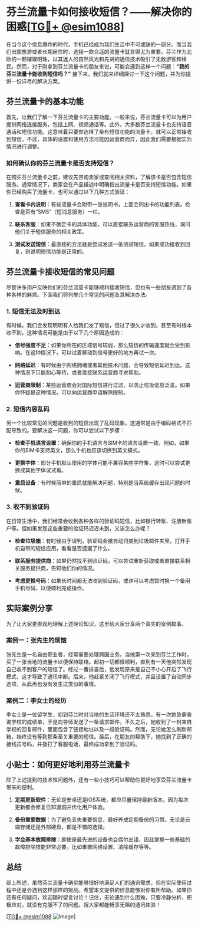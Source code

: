# 芬兰流量卡如何接收短信？——解决你的困惑[[TG💪+ @esim1088](https://t.me/s/esim1088)]

在当今这个信息爆炸的时代，手机已经成为我们生活中不可或缺的一部分。而当我们出国旅游或者长期居住时，选择一款合适的流量卡就显得尤为重要。芬兰作为北欧的一颗璀璨明珠，以其迷人的自然风光和先进的通信技术吸引了无数游客和移民。然而，对于刚拿到芬兰流量卡的朋友来说，可能会遇到这样一个问题：**“我的芬兰流量卡能收到短信吗？”** 接下来，我们就来详细探讨一下这个问题，并为你提供一份详尽的解决方案。

## 芬兰流量卡的基本功能

首先，让我们了解一下芬兰流量卡的主要功能。一般来说，芬兰流量卡可以为用户提供网络连接服务，包括上网、视频通话等。此外，大多数芬兰流量卡也支持语音通话和短信功能。这意味着只要你选择了带有短信功能的流量卡，就可以正常接收到短信。不过，具体的设置和使用方法可能因运营商而异，因此我们需要根据实际情况进行调整。

### 如何确认你的芬兰流量卡是否支持短信？

在购买芬兰流量卡之前，建议先咨询卖家或查阅相关资料，了解该卡是否包含短信服务。通常情况下，商家会在产品描述中明确指出流量卡是否支持短信功能。如果你已经购买了流量卡，也可以通过以下几种方式验证：

1. **查看卡内说明**：有些流量卡会附带一张说明书，上面会列出卡的功能列表。检查是否有“SMS”（短消息服务）一栏。
   
2. **联系客服**：如果不确定卡的具体功能，可以直接联系运营商的客服热线，询问他们关于短信服务的相关政策。
   
3. **测试发送短信**：最直接的方法就是尝试发送一条测试短信。如果成功接收到回复，则说明短信功能是正常的。

## 芬兰流量卡接收短信的常见问题

尽管许多用户反映他们的芬兰流量卡能够顺利接收短信，但也有一些朋友遇到了各种各样的麻烦。下面我们将列举几个常见的问题及其解决办法。

### 1. 短信无法及时到达

有时候，我们会发现明明有人给我们发了短信，但过了很久才收到，甚至有时根本收不到。这种情况可能是由于以下几个原因造成的：

- **信号强度不足**：如果你所在的区域信号较弱，那么短信的传输速度就会受到影响。在这种情况下，可以试着移动到信号更好的地方再试一次。
  
- **网络延迟**：有时候由于网络拥堵或者其他技术问题，会导致短信延迟到达。这种情况下只能耐心等待，或者直接联系运营商寻求帮助。
  
- **运营商限制**：某些运营商会对国际短信进行过滤，以防止垃圾信息泛滥。如果你怀疑是这种情况，可以向运营商申请解除限制。

### 2. 短信内容乱码

另一个比较常见的问题是收到的短信出现了乱码现象。这通常是由于编码格式不匹配导致的。要解决这一问题，你可以尝试以下步骤：

- **检查手机语言设置**：确保你的手机语言与SIM卡的语言设置一致。例如，如果你的SIM卡支持英文，那么手机也应该切换到英文模式。
  
- **更换字体**：部分手机默认使用的字体可能不兼容某些字符集，这时可以尝试更换成其他字体试试看。
  
- **重启设备**：有时候简单的重启就能解决问题，特别是当系统缓存出现问题的时候。

### 3. 收不到验证码

在日常生活中，我们经常会收到各种各样的验证码短信，比如银行转账、注册新账户等。但如果发现这些重要的验证码迟迟未到，又该怎么办呢？

- **检查垃圾箱**：有时候由于误判，验证码会被自动归类到垃圾邮件夹里。打开手机自带的短信应用，看看是否遗漏了什么。
  
- **联系服务提供商**：如果仍然找不到验证码，可以尝试重新获取或者直接联系相关服务提供商，告知他们你的情况。
  
- **考虑更换号码**：如果长时间都无法收到验证码，或许可以考虑暂时换一个备用手机号码，以便顺利完成操作。

## 实际案例分享

为了让大家更直观地理解上述理论知识，这里给大家分享两个真实的案例故事。

### 案例一：张先生的烦恼

张先生是一名自由职业者，经常需要处理跨国业务。当他第一次来到芬兰工作时，买了一张当地的流量卡以便保持联络。起初一切都很顺利，直到有一天他突然发现自己收不到客户的短信了。经过一番排查后，他发现原来是自己不小心开启了飞行模式，这才导致了通讯中断。后来，他赶紧关闭了飞行模式，并且设置了自动同步选项，从此再也没有发生过类似的事情。

### 案例二：李女士的经历

李女士是一位留学生，初到芬兰时对当地的生活环境还不太熟悉。有一次她急需查询学校的成绩单，于是向导师发送了一条请求邮件。不久之后，她收到了一封来自学校的回复邮件，里面包含了链接地址以及一段验证码。然而，无论她怎么刷新邮箱，始终没有等到那条至关重要的短信。最后，在朋友的帮助下，她找到了正确的接线员号码，并拨打了客服电话，最终成功拿到了验证码。

## 小贴士：如何更好地利用芬兰流量卡

除了上述提到的技术性问题外，还有一些小技巧可以帮助你更好地享受芬兰流量卡带来的便利。

1. **定期更新软件**：无论是安卓还是iOS系统，都应尽量保持最新版本，因为每次更新都会修复已知漏洞并优化用户体验。
   
2. **备份重要数据**：为了避免丢失重要信息，最好养成定期备份的习惯。无论是云端存储还是外部硬盘，都是不错的选择。
   
3. **学会基本故障排除**：即使是最先进的设备也会偶尔出错，因此掌握一些基础的故障排除技能非常必要。比如重置网络设置、清除缓存等等。

## 总结

综上所述，虽然芬兰流量卡确实能够很好地满足人们的通讯需求，但在实际使用过程中还是会遇到这样那样的挑战。希望本文提供的信息能够对你有所帮助。如果你还有任何疑问，欢迎随时留言讨论！记住，无论遇到什么困难，只要冷静分析、积极应对，就没有克服不了的问题。祝大家都能畅享无阻的通讯体验！

[[TG💪+ @esim1088](https://t.me/s/esim1088) ![Image](https://i.postimg.cc/4NQfJmqS/Snipaste-2025-05-13-00-14-12.png)]